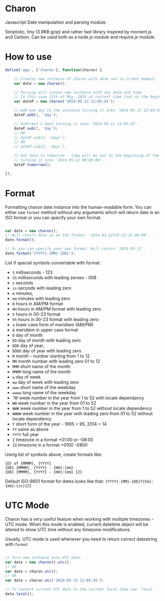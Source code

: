 Charon
======

Javascript Date manipulation and parsing module.

Simplistic, tiny (3.9KB gzip) and rather fast library inspired by moment.js and Carbon.
Can be used both as a node.js module and require.js module.

How to use
======

````js
defind('app', ['charon'], function(charon) {

	// Creates new instance of charon with date set to crrent moment.
	var date = new charon();

	// Parsing will create new instance with set date and time.
	// In this case 12th of May, 2014 at current time (not at the beginning of the day).
	var dateP = new charon('2014-05-12 12:05:45');

	// Add one day to the instance turning it into '2014-05-13 12:05:45'.
	dateP.add(1, 'day');

	// Subtract 2 days turning it into '2014-05-11 12:05:45'.
	dateP.sub(2, 'day');
	// OR
	// dateP.sub(2, 'days');
	// OR
	// dateP.sub(2, 'days');

	// Set date to tomorrow - time will be set to the beginning of the day:
	// turning it into '2014-05-12 00:00:00'.
	dateP.tomorrow();

});

````

Format
======

Formatting charon date instance into the human-readable form.
You can either use `format` method without any arguments which will return
date in an ISO format or you can specify your own format.

````js

var date = new charon();
// Will return date in an ISO format: '2014-03-12T15:12:22-08:00'.
date.format();

// Or you can specify your own format. Will return '2014-03-12'.
date.format('{YYYY}-{MM}-{DD}');

````

List if special symbols convertable with format:
* `S` milliseconds - 123
* `SS` milliseconds with leading zeroes - 008
* `s` seconds
* `ss` seconds with leading zero
* `m`  minutes,
* `mm` minutes with leading zero
* `H` hours in AM/PM format
* `HH` hours in AM/PM format with leading zero
* `h` hours in 00-23 format
* `hh` hours in 00-23 format with leading zero
* `a` lower case form of meridiem (AM/PM)
* `A` meridiem in upper case format
* `D` day of month
* `DD` day of month with leading zero
* `DDD` day of year,
* `DDDD` day of year with leading zero
* `M` month - number starting from 1 to 12
* `MM` month number with leading zero 01 to 12
* `MMM` short name of the month
* `MMMM` long name of the month
* `w` day of week
* `ww` day of week with leading zero
* `www` short name of the weekday
* `wwww` long name of the weekday
* `W week number in the year from 1 to 52 with locale dependancy
* `WW` week number in the year from 01 to 52
* `WWW` week number in the year from 1 to 52 without locate dependency
* `WWWW` week number in the year with leading zero from 01 to 52 without locate dependency
* `Y` short form of the year - 1995 = 95, 2014 = 14
* `YY` same as above
* `YYYY` full year
* `Z` timezone in a format +01:00 or -08:00
* `ZZ` timezone in a format +0100 -0800

Using list of symbols above, create formats like:

`{D} of {MMMM}, {YYYY}`  
`{DD} {MMMM}, {YYYY} - {HH}:{mm}`  
`{DD} {MMMM}, {YYYY} - {HH}:{mm} {Z}`  

Default ISO-8601 format for dates looks like that:
`{YYYY}-{MM}-{DD}T{hh}:{mm}:{ss}{Z}`

UTC Mode
======

Charon has a very useful feature when working with multiple timezones - UTC mode.
When this mode is enabled, current datetime object will be altered
to show UTC time without any timezone modifications.

Usually, UTC mode is used whenever you need to return correct datestring with `format`

````js

// Turn new instance into UTC date.
var date = new charon().utc();
// OR
var date = charon.utc();
// OR
var date = charon.utc('2014-05-13 12:05:45');

// To convert current UTC date to the current local time use `local`
date.local();



````
